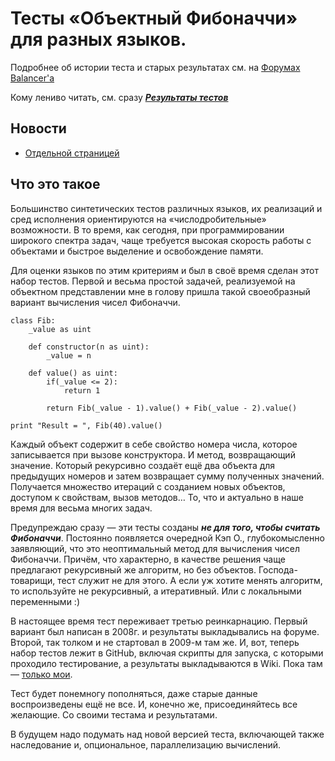 Тесты «Объектный Фибоначчи» для разных языков.
==============================================

Подробнее об истории теста и старых результатах см. на
[Форумах Balancer'а](http://www.balancer.ru/tech/forum/2008/08/t63003--proizvoditelnost-yazykov-obektnyj-fibonachchi.html)

Кому лениво читать, см. сразу ***[Результаты тестов](https://github.com/Balancer/benchmarks-fib-obj/wiki/Результат-теста:-i3-2.2ГГц)***

Новости
-------

* [Отдельной страницей](News.md)

Что это такое
-------------

Большинство синтетических тестов различных языков, их реализаций и сред
исполнения ориентируются на «числодробительные» возможности. В то время, как
сегодня, при программировании широкого спектра задач, чаще требуется
высокая скорость работы с объектами и быстрое выделение и освобождение
памяти.

Для оценки языков по этим критериям и был в своё время сделан этот набор
тестов. Первой и весьма простой задачей, реализуемой на объектном представлении
мне в голову пришла такой своеобразный вариант вычисления чисел Фибоначчи.

```
class Fib:
	_value as uint

	def constructor(n as uint):
		_value = n

	def value() as uint:
		if(_value <= 2):
			return 1

		return Fib(_value - 1).value() + Fib(_value - 2).value()

print "Result = ", Fib(40).value()

```

Каждый объект содержит в себе свойство номера числа, которое записывается
при вызове конструктора. И метод, возвращающий значение. Который рекурсивно
создаёт ещё два объекта для предыдущих номеров и затем возвращает сумму
полученных значений. Получается множество итераций с созданием новых объектов,
доступом к свойствам, вызов методов… То, что и актуально в наше время для
весьма многих задач.

Предупреждаю сразу — эти тесты созданы ***не для того, чтобы считать Фибоначчи***.
Постоянно появляется очередной Кэп О., глубокомысленно заявляющий, что это
неоптимальный метод для вычисления чисел Фибоначчи. Причём, что характерно,
в качестве решения чаще предлагают рекурсивный же алгоритм, но без объектов.
Господа-товарищи, тест служит не для этого. А если уж хотите менять алгоритм,
то используйте не рекурсивный, а итеративный. Или с локальными переменными :)

В настоящее время тест переживает третью реинкарнацию. Первый вариант был
написан в 2008г. и результаты выкладывались на форуме. Второй, так толком
и не стартовал в 2009-м там же. И, вот, теперь набор тестов лежит в GitHub,
включая скрипты для запуска, с которыми проходило тестирование, а результаты
выкладываются в Wiki. Пока там — [только мои](https://github.com/Balancer/benchmarks-fib-obj/wiki/Результат-теста:-i3-2.2ГГц).

Тест будет понемногу пополняться, даже старые данные воспроизведены ещё не все.
И, конечно же, присоединяйтесь все желающие. Со своими тестама и результатами.

В будущем надо подумать над новой версией теста, включающей также наследование
и, опциональное, параллелизацию вычислений.

